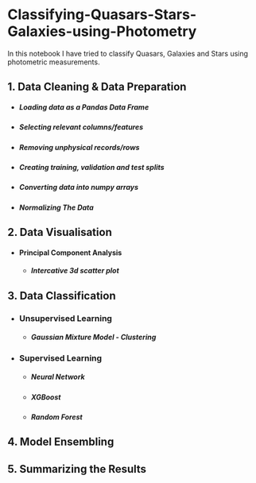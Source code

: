 # Classifying-Quasars-Stars-Galaxies-using-Photometry
In this notebook I have tried to classify Quasars, Galaxies and Stars using photometric measurements.

## 1. Data Cleaning & Data Preparation
   - ##### Loading data as a Pandas Data Frame
   - ##### Selecting relevant columns/features
   - ##### Removing unphysical records/rows
   - ##### Creating training, validation and test splits
   - ##### Converting data into numpy arrays
   - ##### Normalizing The Data

## 2. Data Visualisation
 - #### Principal Component Analysis
   - ##### Intercative 3d scatter plot

## 3. Data Classification
 - ### Unsupervised Learning
   - ##### Gaussian Mixture Model - Clustering

 - ### Supervised Learning
   - ##### Neural Network
   - ##### XGBoost
   - ##### Random Forest 

## 4. Model Ensembling

## 5. Summarizing the Results
